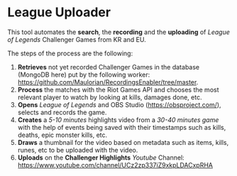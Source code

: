 # League Uploader
This tool automates the **search**, the **recording** and the **uploading** of *League of Legends* Challenger Games from KR and EU.

The steps of the process are the following:

1. **Retrieves** not yet recorded Challenger Games in the database (MongoDB here) put by the following worker: https://github.com/Maulorian/RecordingsEnabler/tree/master.
2. **Process** the matches with the Riot Games API and chooses the most relevant player to watch by looking at kills, damages done, etc.
3. **Opens** *League of Legends* and OBS Studio (https://obsproject.com/), selects and records the game.
4. **Creates** a *5-10 minutes* highlights video from a *30-40 minutes game* with the help of events being saved with their timestamps such as kills, deaths, epic monster kills, etc.
5. **Draws** a thumbnail for the video based on metadata such as items, kills, runes, etc to be uploaded with the video.
6. **Uploads** on the **Challenger Highlights** *Youtube* Channel: https://www.youtube.com/channel/UCz2zp337iZ9xkpLDACxpRHA
